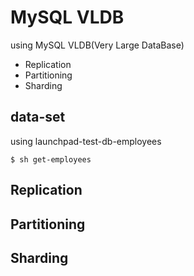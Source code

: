 # MySQL VLDB
using MySQL VLDB(Very Large DataBase)
- Replication
- Partitioning
- Sharding

## data-set
using launchpad-test-db-employees
```
$ sh get-employees
```

## Replication

## Partitioning

## Sharding
